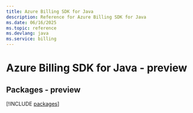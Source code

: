 ```yaml
---
title: Azure Billing SDK for Java
description: Reference for Azure Billing SDK for Java
ms.date: 06/16/2025
ms.topic: reference
ms.devlang: java
ms.service: billing
---
```

# Azure Billing SDK for Java - preview
## Packages - preview
[!INCLUDE [packages](billing-index.md)]